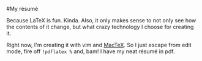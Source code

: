 #My résumé

Because LaTeX is fun. Kinda. Also, it only makes sense to not only see
how the contents of it change, but what crazy technology I choose for
creating it.

Right now, I'm creating it with vim and
[MacTeX](http://www.tug.org/mactex/). So I just escape from edit mode,
fire off `!pdflatex %` and, bam! I have my neat résumé in pdf.

